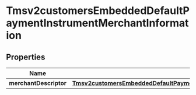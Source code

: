 
# Tmsv2customersEmbeddedDefaultPaymentInstrumentMerchantInformation

## Properties
Name | Type | Description | Notes
------------ | ------------- | ------------- | -------------
**merchantDescriptor** | [**Tmsv2customersEmbeddedDefaultPaymentInstrumentMerchantInformationMerchantDescriptor**](Tmsv2customersEmbeddedDefaultPaymentInstrumentMerchantInformationMerchantDescriptor.md) |  |  [optional]



